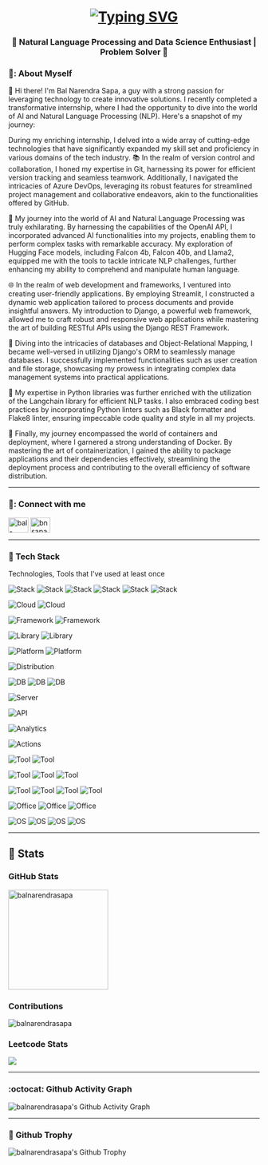 <h1 align = "center">
<a href="https://github.com/balnarendrasapa"><img src="https://readme-typing-svg.herokuapp.com?font=Mooli&size=75&duration=1500&pause=600&color=E3F7F5FF&background=000000EE&center=true&vCenter=true&multiline=true&width=1920&height=384&lines=Hello+👋!;My+name+is+Bal+Narendra+Sapa;Welcome+to+my+GitHub+Profile" alt="Typing SVG" /></a>
</h1>


<h3 align="center">🚀 Natural Language Processing and Data Science Enthusiast | Problem Solver 🚀</h3>

### 🌈: About Myself

👋 Hi there! I'm Bal Narendra Sapa, a guy with a strong passion for leveraging technology to create innovative solutions. I recently completed a transformative internship, where I had the opportunity to dive into the world of AI and Natural Language Processing (NLP). Here's a snapshot of my journey:

During my enriching internship, I delved into a wide array of cutting-edge technologies that have significantly expanded my skill set and proficiency in various domains of the tech industry. 📚 In the realm of version control and collaboration, I honed my expertise in Git, harnessing its power for efficient version tracking and seamless teamwork. Additionally, I navigated the intricacies of Azure DevOps, leveraging its robust features for streamlined project management and collaborative endeavors, akin to the functionalities offered by GitHub.

🤖 My journey into the world of AI and Natural Language Processing was truly exhilarating. By harnessing the capabilities of the OpenAI API, I incorporated advanced AI functionalities into my projects, enabling them to perform complex tasks with remarkable accuracy. My exploration of Hugging Face models, including Falcon 4b, Falcon 40b, and Llama2, equipped me with the tools to tackle intricate NLP challenges, further enhancing my ability to comprehend and manipulate human language.

🌐 In the realm of web development and frameworks, I ventured into creating user-friendly applications. By employing Streamlit, I constructed a dynamic web application tailored to process documents and provide insightful answers. My introduction to Django, a powerful web framework, allowed me to craft robust and responsive web applications while mastering the art of building RESTful APIs using the Django REST Framework.

💾 Diving into the intricacies of databases and Object-Relational Mapping, I became well-versed in utilizing Django's ORM to seamlessly manage databases. I successfully implemented functionalities such as user creation and file storage, showcasing my prowess in integrating complex data management systems into practical applications.

🐍 My expertise in Python libraries was further enriched with the utilization of the Langchain library for efficient NLP tasks. I also embraced coding best practices by incorporating Python linters such as Black formatter and Flake8 linter, ensuring impeccable code quality and style in all my projects.

🐳 Finally, my journey encompassed the world of containers and deployment, where I garnered a strong understanding of Docker. By mastering the art of containerization, I gained the ability to package applications and their dependencies effectively, streamlining the deployment process and contributing to the overall efficiency of software distribution.

---

### 🔗: Connect with me

<p align="left">
<a href="https://linkedin.com/in/bal-narendra-s" target="blank"><img align="center" src="https://raw.githubusercontent.com/rahuldkjain/github-profile-readme-generator/master/src/images/icons/Social/linked-in-alt.svg" alt="bal-narendra-s" height="30" width="40" /></a>
<a href="https://instagram.com/bnsapa" target="blank"><img align="center" src="https://raw.githubusercontent.com/rahuldkjain/github-profile-readme-generator/master/src/images/icons/Social/instagram.svg" alt="bnsapa" height="30" width="40" /></a>
</p>

---

### :hammer: Tech Stack

Technologies, Tools that I've used at least once

![Stack](https://img.shields.io/badge/Python-3766AB?style=flat-square&logo=Python&logoColor=white)
![Stack](https://img.shields.io/badge/C-A8B9CC?style=flat-square&logo=C&logoColor=white)
![Stack](https://img.shields.io/badge/Java-007396?style=flat-square&logo=Java&logoColor=white)
![Stack](https://img.shields.io/badge/CSS3-1572B6?style=flat-square&logo=css3&logoColor=white)
![Stack](https://img.shields.io/badge/HTML5-1572B6?style=flat-square&logo=HTML5&logoColor=white)
![Stack](https://img.shields.io/badge/JavaScript-ffb13b?style=flat-square&logo=javascript&logoColor=white)

![Cloud](https://img.shields.io/badge/Amazon_AWS-232F3E?style=flat-square&logo=amazon-aws&logoColor=white)
![Cloud](https://img.shields.io/badge/Microsoft_Azure-0089D6?style=flat-square&logo=microsoft-azure&logoColor=white)

![Framework](https://img.shields.io/badge/Flask-1572B6?style=flat-square&logo=Flask&logoColor=white)
![Framework](https://img.shields.io/badge/Django-092E20?style=flat-square&logo=Django&logoColor=white)

![Library](https://img.shields.io/badge/NumPy-013243?style=flat-square&logo=NumPy&logoColor=white)
![Library](https://img.shields.io/badge/Pandas-150458?style=flat-square&logo=pandas&logoColor=white)

![Platform](https://img.shields.io/badge/GitHub-181717?style=flat-square&logo=GitHub&logoColor=white)
![Platform](https://img.shields.io/badge/Azure%20DevOps-0078D7.svg?style=flat-square&logo=Azure-DevOps&logoColor=white)

![Distribution](https://img.shields.io/badge/Anaconda-44A833?style=flat-square&logo=Anaconda&logoColor=white)

![DB](https://img.shields.io/badge/MySQL-E6B91E?style=flat-square&logo=MySql&logoColor=white)
![DB](https://img.shields.io/badge/SQLite-07405E?style=flat-square&logo=sqlite&logoColor=white)
![DB](https://img.shields.io/badge/Microsoft_SQL_Server-CC2927?style=flat-square&logo=microsoft-sql-server&logoColor=white)

![Server](https://img.shields.io/badge/Apache-D22128?style=flat-square&logo=Apache&logoColor=white)

![API](https://img.shields.io/badge/Postman-FF6C37.svg?style=flat-square&logo=Postman&logoColor=white)

![Analytics](https://img.shields.io/badge/Power%20BI-F2C811.svg?style=flat-square&logo=Power-BI&logoColor=black)

![Actions](https://img.shields.io/badge/GitHub%20Actions-2088FF.svg?style=flat-square&logo=GitHub-Actions&logoColor=white)

![Tool](https://img.shields.io/badge/Git-F05032?style=flat-square&logo=Git&logoColor=white)
![Tool](https://img.shields.io/badge/VIM-019733?style=flat-square&logo=Vim&logoColor=white)

![Tool](https://img.shields.io/badge/LaTeX-008080?style=flat-square&logo=LaTeX&logoColor=white)
![Tool](https://img.shields.io/badge/Docker-2496ED?style=flat-square&logo=Docker&logoColor=white)
![Tool](https://img.shields.io/badge/VirtualBox-183A61?style=flat-square&logo=VirtualBox&logoColor=white)

![Tool](https://img.shields.io/badge/Visual%20Studio%20Code-007ACC?style=flat-square&logo=Visual%20Studio%20Code&logoColor=white)
![Tool](https://img.shields.io/badge/Pycharm-000000?style=flat-square&logo=Pycharm&logoColor=white)
![Tool](https://img.shields.io/badge/Jupyter-F37626.svg?style=flat-square&logo=Jupyter&logoColor=white)
![Tool](https://img.shields.io/badge/sublime_text-%23575757.svg?&style=flat-square&logo=sublime-text&logoColor=important)

![Office](https://img.shields.io/badge/Microsoft_Excel-217346?style=flat-square&logo=microsoft-excel&logoColor=white)
![Office](https://img.shields.io/badge/Microsoft_PowerPoint-B7472A?style=flat-square&logo=microsoft-powerpoint&logoColor=white)
![Office](https://img.shields.io/badge/Microsoft_Word-2B579A?style=flat-square&logo=microsoft-word&logoColor=white)

![OS](https://img.shields.io/badge/Kali%20Linux-557C94?style=flat-square&logo=Kali%20Linux&logoColor=white)
![OS](https://img.shields.io/badge/Ubuntu-E95420?style=flat-square&logo=Ubuntu&logoColor=white)
![OS](https://img.shields.io/badge/Windows-0078D6?style=flat-square&logo=Windows&logoColor=white)
![OS](https://img.shields.io/badge/macOS-000000?style=flat-square&logo=Apple&logoColor=white)



---

## :1234: Stats

### GitHub Stats
<img height="200" align="center" src="https://github-readme-stats.vercel.app/api?username=balnarendrasapa&show_icons=true&theme=chartreuse-dark&locale=en" alt="balnarendrasapa" />

### Contributions
<img align="center" src="https://github-readme-streak-stats.herokuapp.com/?user=balnarendrasapa&card_width=480&theme=chartreuse-dark" alt="balnarendrasapa" />

### Leetcode Stats
![](https://leetcard.jacoblin.cool/balnarendrasapa?border=0&radius=20)

---

### :octocat: Github Activity Graph

![balnarendrasapa's Github Activity Graph](https://github-readme-activity-graph.vercel.app/graph?username=balnarendrasapa&theme=chartreuse-dark&hide_border=true&radius=5)

---

### :mushroom: Github Trophy

![balnarendrasapa's Github Trophy](https://github-profile-trophy.vercel.app/?username=balnarendrasapa&theme=react-dark&no-bg=true&no-frame=true&rank=-C,-B)


